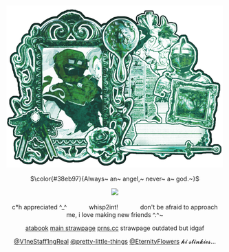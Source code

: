 <div align="center">


![Image Alt](https://github.com/CHANCEFORSAKEN/CHANCEFORSAKEN/blob/d583edb1a2da28be528e4f38ac7e3512736ce61d/Untitled817_20251018182809.webp)

$\color{#38eb97}{Always~ an~ angel,~ never~ a~ god.~}$


<img width="70" src="https://komarev.com/ghpvc/?username=CHANCEFORSAKEN&color=005441&label=ichor">

c*h appreciated ^_^ㅤㅤㅤㅤwhisp2int!ㅤㅤㅤㅤdon't be afraid to approach me, i love making new friends ^.^~

[atabook](https://elliotspizza.atabook.org/) [main strawpage](https://chanceforsaken.straw.page/) [prns.cc](https://pronouns.cc/@chanceforsaken) strawpage outdated but idgaf

[@V1neStaff1ngReal](https://github.com/V1neStaff1ngReal) [@pretty-IittIe-things](https://github.com/pretty-IittIe-things) [@EternityFlowers](https://github.com/EternityFlowers) 𝓱𝓲 𝓼𝓽𝓲𝓷𝓴𝓲𝓮𝓼...
